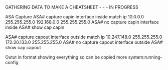 
GATHERING DATA TO MAKE A CHEATSHEET - - - IN PROGRESS


ASA Capture
ASA# capture capin interface inside match ip 10.0.0.0 255.255.255.0 192.168.0.0 255.255.255.0
ASA# no capture capin interface inside
ASA# show cap capin
 
ASA# capture capout interface outside match ip 10.247.148.0 255.255.255.0 172.20.133.0 255.255.255.0
ASA# no capture capout interface outside
ASA# show cap capout


Outut in format showing everything so can be copied
more system:running-config

